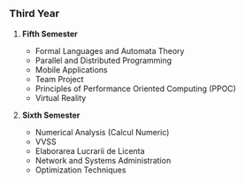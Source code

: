 <p style="font-weight: bold; font-size: 18px;"> Third Year </p>
    <ol>
        <li>
            <p style="font-weight: bold"> Fifth Semester </p>
            <ul>
                <li> Formal Languages and Automata Theory </li>
                <li> Parallel and Distributed Programming </li>
                <li> Mobile Applications </li>
                <li> Team Project </li>
                <li> Principles of Performance Oriented Computing (PPOC) </li>
                <li> Virtual Reality </li>
            </ul>
        </li>
         <li> 
            <p style="font-weight: bold"> Sixth Semester </p>
            <ul>
                <li> Numerical Analysis (Calcul Numeric) </li>
                <li> VVSS </li>
                <li> Elaborarea Lucrarii de Licenta </li>
                <li> Network and Systems Administration </li>
                <li> Optimization Techniques </li>
            </ul>
        </li>
    </ol>
